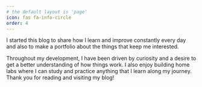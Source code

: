 ```yaml
---
# the default layout is 'page'
icon: fas fa-info-circle
order: 4
---
```

I started this blog to share how I learn and improve constantly every day and also to make a portfolio about the things that keep me interested.

Throughout my development, I have been driven by curiosity and a desire to get a better understanding of how things work. I also enjoy building home labs where I can study and practice anything that I learn along my journey. Thank you for reading and visiting my blog!
